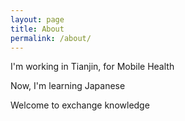 ```yaml
---
layout: page
title: About
permalink: /about/
---
```


I'm working in Tianjin, for Mobile Health

Now, I'm learning Japanese

Welcome to exchange knowledge
